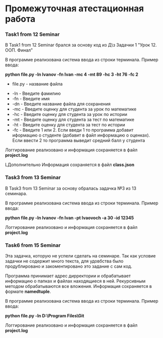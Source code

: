 # Промежуточная атестационная работа
### Task1 from 12 Seminar
В Task1 from 12 Seminar брался за основу код из Д\з Задачки 1 "Урок 12. ООП. Финал"


В программе реализована система ввода из строки терминала. Пример ввода:

**python file.py -ln Ivanov -fn Ivan -mc 4 -mt 89 -hc 3 -ht 76 -fc 2**

- file.py - название файла
* -ln - Введите фамилию
* -fn - Введите имя
* -dn - Введите название файла для сохранения
* -mc - Введите оценку для студента за урок по математике
* -hc - Введите оценку для студента за урок по истории
* -mt - Введите оценку для студента за тест по математике
* -ht - Введите оценку для студента за тест по истории
* -fc - Введите 1 или 2. Если введи 1 то программа добавит иформацию о студенте (добавит в файл информацию о оценках). Если ввести 2 то программа выведит средний балл у студента
  
Логгирование реализовано и информация сохраняется в файл **project.log**

LДополнительно Информация сохраняется в файл **class.json**

### Task3 from 13 Seminar
В Task3 from 13 Seminar за основу обралась задачка №3 из 13 семинара. 

В программе реализована система ввода из строки терминала. Пример ввода:

**python file.py -ln Ivanov -fn Ivan -pt Ivaovoch -a 30 -id 12345**

Логгирование реализовано и информация сохраняется в файл **project.log**

### Task6 from 15 Seminar
Эта задачка, которую не успели сделать на семинаре. Так как условие задачки не содержит много текста, для удовбства было продублировано и закоментировано это задание с сам код.

Программа принимает адрес дирректории и обрабатывает информацию о папках и файлах находящиеся в ней. Рекурсивным методом обрабатываются все вложения. Информация сохраняется в формате **namedtuple**. 

В программе реализована система ввода из строки терминала. Пример ввода:

**python file.py -ln D:\Program Files\Git**

Логгирование реализовано и информация сохраняется в файл **project.log**
